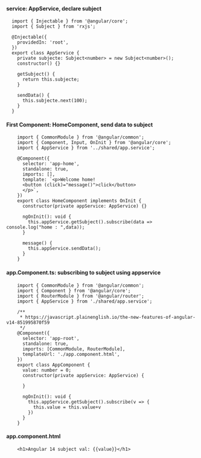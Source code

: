#### service: AppService, declare subject

      import { Injectable } from '@angular/core';
      import { Subject } from 'rxjs';

      @Injectable({
        providedIn: 'root',
      })
      export class AppService {
        private subjecte: Subject<number> = new Subject<number>();
        constructor() {}

        getSubject() {
          return this.subjecte;
        }

        sendData() {
          this.subjecte.next(100);
        }
      }

#### First Component: HomeComponent, send data to subject


        import { CommonModule } from '@angular/common';
        import { Component, Input, OnInit } from '@angular/core';
        import { AppService } from '../shared/app.service';

        @Component({
          selector: 'app-home',
          standalone: true,
          imports: [],
          template: `<p>Welcome home!
          <button (click)="message()">click</button>
          </p>`,
        })
        export class HomeComponent implements OnInit {
          constructor(private appService: AppService) {}

          ngOnInit(): void {
            this.appService.getSubject().subscribe(data => console.log("home : ",data));
          }

          message() {
            this.appService.sendData();
          }
        }

#### app.Component.ts: subscribing to subject using appservice


        import { CommonModule } from '@angular/common';
        import { Component } from '@angular/core';
        import { RouterModule } from '@angular/router';
        import { AppService } from './shared/app.service';

        /**
         * https://javascript.plainenglish.io/the-new-features-of-angular-v14-851995870f59
         */
        @Component({
          selector: 'app-root',
          standalone: true,
          imports: [CommonModule, RouterModule],
          templateUrl: './app.component.html',
        })
        export class AppComponent {
          value: number = 0;
          constructor(private appService: AppService) {

          }

          ngOnInit(): void {
            this.appService.getSubject().subscribe(v => {
              this.value = this.value+v
            })
          }
        }
        
#### app.component.html

        <h1>Angular 14 subject val: {{value}}</h1>

